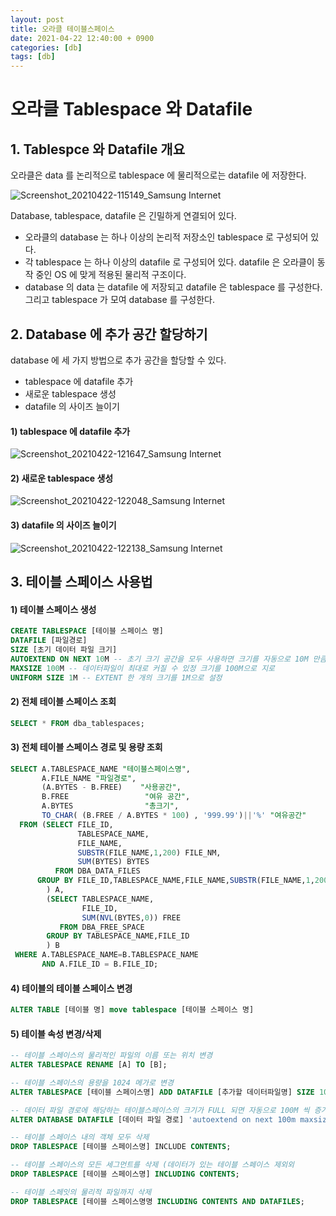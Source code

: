 ```yaml
---
layout: post
title: 오라클 테이블스페이스
date: 2021-04-22 12:40:00 + 0900
categories: [db]
tags: [db]
---
```


# 오라클 Tablespace 와 Datafile

## 1. Tablespce 와 Datafile 개요
  오라클은 data 를 논리적으로 tablespace 에 물리적으로는 datafile 에 저장한다.  
   
![Screenshot_20210422-115149_Samsung Internet](https://user-images.githubusercontent.com/13375810/115649596-92cd9080-a362-11eb-9533-3629b8352ab2.jpg)   

  Database, tablespace, datafile 은 긴밀하게 연결되어 있다.
  - 오라클의 database 는 하나 이상의 논리적 저장소인 tablespace 로 구성되어 있다.
  - 각 tablespace 는 하나 이상의 datafile 로 구성되어 있다. datafile 은 오라클이 동작 중인 OS 에 맞게 적용된 물리적 구조이다.
  - database 의 data 는 datafile 에 저장되고 datafile 은 tablespace 를 구성한다. 그리고 tablespace 가 모여 database 를 구성한다. 

## 2. Database 에 추가 공간 할당하기
  database 에 세 가지 방법으로 추가 공간을 할당할 수 있다.
  - tablespace 에 datafile 추가
  - 새로운 tablespace 생성
  - datafile 의 사이즈 늘이기

#### 1) tablespace 에 datafile 추가
![Screenshot_20210422-121647_Samsung Internet](https://user-images.githubusercontent.com/13375810/115650667-a24dd900-a364-11eb-8996-8cbf40979d8e.jpg)

#### 2) 새로운 tablespace 생성
![Screenshot_20210422-122048_Samsung Internet](https://user-images.githubusercontent.com/13375810/115650940-3029c400-a365-11eb-9129-437b5731abde.jpg)

#### 3) datafile 의 사이즈 늘이기
![Screenshot_20210422-122138_Samsung Internet](https://user-images.githubusercontent.com/13375810/115651018-564f6400-a365-11eb-97e4-ac912ffa28e6.jpg)

## 3. 테이블 스페이스 사용법

#### 1) 테이블 스페이스 생성
```sql
CREATE TABLESPACE [테이블 스페이스 명]
DATAFILE [파일경로]
SIZE [초기 데이터 파일 크기]
AUTOEXTEND ON NEXT 10M -- 초기 크기 공간을 모두 사용하면 크기를 자동으로 10M 만큼 늘인다.
MAXSIZE 100M -- 데이터파일이 최대로 커질 수 있정 크기를 100M으로 지로
UNIFORM SIZE 1M -- EXTENT 한 개의 크기를 1M으로 설정
```

#### 2) 전체 테이블 스페이스 조회
```sql
SELECT * FROM dba_tablespaces;
```

#### 3) 전체 테이블 스페이스 경로 및 용량 조회
```sql
SELECT A.TABLESPACE_NAME "테이블스페이스명",
       A.FILE_NAME "파일경로",
       (A.BYTES - B.FREE)    "사용공간",
       B.FREE                 "여유 공간",
       A.BYTES                "총크기",
       TO_CHAR( (B.FREE / A.BYTES * 100) , '999.99')||'%' "여유공간"
  FROM (SELECT FILE_ID,
               TABLESPACE_NAME,
               FILE_NAME,
               SUBSTR(FILE_NAME,1,200) FILE_NM,
               SUM(BYTES) BYTES
          FROM DBA_DATA_FILES
      GROUP BY FILE_ID,TABLESPACE_NAME,FILE_NAME,SUBSTR(FILE_NAME,1,200)
        ) A,
        (SELECT TABLESPACE_NAME,
                FILE_ID,
                SUM(NVL(BYTES,0)) FREE
           FROM DBA_FREE_SPACE
        GROUP BY TABLESPACE_NAME,FILE_ID
        ) B
 WHERE A.TABLESPACE_NAME=B.TABLESPACE_NAME
       AND A.FILE_ID = B.FILE_ID;
```

#### 4) 테이블의 테이블 스페이스 변경
```sql
ALTER TABLE [테이블 명] move tablespace [테이블 스페이스 명]
```

#### 5) 테이블 속성 변경/삭제
```sql
-- 테이블 스페이스의 물리적인 파일의 이름 또는 위치 변경
ALTER TABLESPACE RENAME [A] TO [B];

-- 테이블 스페이스의 용량을 1024 메가로 변경
ALTER TABLESPACE [테이블 스페이스명] ADD DATAFILE [추가할 데이터파일명] SIZE 1024M;

-- 데이터 파일 경로에 해당하는 테이블스페이스의 크기가 FULL 되면 자동으로 100M 씩 증가
ALTER DATABASE DATAFILE [데이터 파일 경로] 'autoextend on next 100m maxsize unlimited';

-- 테이블 스페이스 내의 객체 모두 삭제
DROP TABLESPACE [테이블 스페이스명] INCLUDE CONTENTS;

-- 테이블 스페이스의 모든 세그먼트를 삭제 (데이터가 있는 테이블 스페이스 제외외
DROP TABLESPACE [테이블 스페이스명] INCLUDING CONTENTS;

-- 테이블 스페잇의 물리적 파일까지 삭제
DROP TABLESPACE [테이블 스페이스명명 INCLUDING CONTENTS AND DATAFILES;
```
